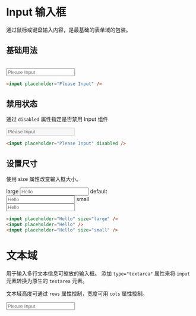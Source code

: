 # Input 输入框

通过鼠标或键盘输入内容，是最基础的表单域的包装。

## 基础用法

<br/>
<Input placeholder="Please Input" />

```html
<input placeholder="Please Input" />
```

## 禁用状态

通过 `disabled` 属性指定是否禁用 Input 组件

<Input placeholder="Please Input" disabled />

```html
<input placeholder="Please Input" disabled />
```

## 设置尺寸

使用 size 属性改变输入框大小。

large
<Input placeholder="Hello" size="large" />
default<br/>
<Input placeholder="Hello" />
small<br/>
<Input placeholder="Hello" size="small" />

```html
<input placeholder="Hello" size="large" />
<input placeholder="Hello" />
<input placeholder="Hello" size="small" />
```

# 文本域

用于输入多行文本信息可缩放的输入框。 添加 `type="textarea"` 属性来将 `input` 元素转换为原生的 `textarea` 元素。

文本域高度可通过 `rows` 属性控制，宽度可用 `cols` 属性控制。

<Input placeholder="Please Input" rows="10" type="textarea" />
